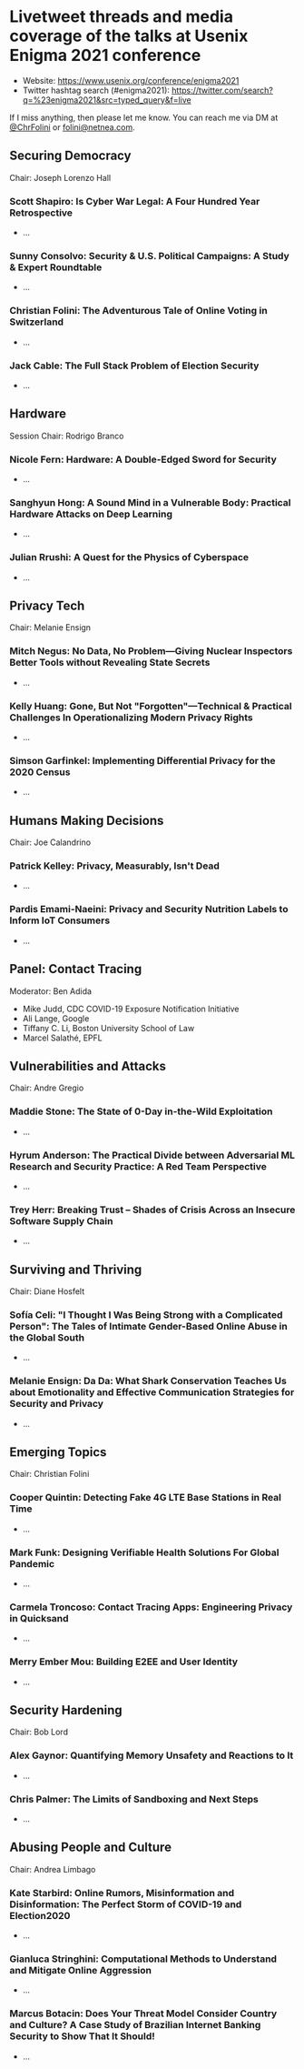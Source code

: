 # Livetweet threads and media coverage of the talks at Usenix Enigma 2021 conference

* Website: https://www.usenix.org/conference/enigma2021
* Twitter hashtag search (#enigma2021): https://twitter.com/search?q=%23enigma2021&src=typed_query&f=live

If I miss anything, then please let me know. You can reach me via DM at [@ChrFolini](https://twitter.com/ChrFolini) or [folini@netnea.com](mailto:folini@netnea.com).

## Securing Democracy

Chair: Joseph Lorenzo Hall


### Scott Shapiro: Is Cyber War Legal: A Four Hundred Year Retrospective

* ...

### Sunny Consolvo: Security &amp; U.S. Political Campaigns: A Study &amp; Expert Roundtable

* ...

### Christian Folini: The Adventurous Tale of Online Voting in Switzerland

* ...

### Jack Cable: The Full Stack Problem of Election Security

* ...

## Hardware

Session Chair: Rodrigo Branco

### Nicole Fern: Hardware: A Double-Edged Sword for Security

* ...

### Sanghyun Hong: A Sound Mind in a Vulnerable Body: Practical Hardware Attacks on Deep Learning

* ...

### Julian Rrushi: A Quest for the Physics of Cyberspace

* ...

## Privacy Tech

Chair: Melanie Ensign

### Mitch Negus: No Data, No Problem—Giving Nuclear Inspectors Better Tools without Revealing State Secrets

* ...

### Kelly Huang: Gone, But Not &quot;Forgotten&quot;—Technical &amp; Practical Challenges In Operationalizing Modern Privacy Rights

* ...

### Simson Garfinkel: Implementing Differential Privacy for the 2020 Census

* ...


## Humans Making Decisions

Chair: Joe Calandrino

### Patrick Kelley: Privacy, Measurably, Isn&#039;t Dead

* ...

### Pardis Emami-Naeini: Privacy and Security Nutrition Labels to Inform IoT Consumers

* ...

## Panel: Contact Tracing

Moderator: Ben Adida

* Mike Judd, CDC COVID-19 Exposure Notification Initiative
* Ali Lange, Google
* Tiffany C. Li, Boston University School of Law
* Marcel Salathé, EPFL


## Vulnerabilities and Attacks

Chair: Andre Gregio

### Maddie Stone: The State of 0-Day in-the-Wild Exploitation

* ...

### Hyrum Anderson: The Practical Divide between Adversarial ML Research and Security Practice: A Red Team Perspective

* ...

### Trey Herr: Breaking Trust – Shades of Crisis Across an Insecure Software Supply Chain

* ...



## Surviving and Thriving

Chair: Diane Hosfelt


### Sofía Celi: &quot;I Thought I Was Being Strong with a Complicated Person&quot;: The Tales of Intimate Gender-Based Online Abuse in the Global South

* ...

### Melanie Ensign: Da Da: What Shark Conservation Teaches Us about Emotionality and Effective Communication Strategies for Security and Privacy

* ...


## Emerging Topics

Chair: Christian Folini


### Cooper Quintin: Detecting Fake 4G LTE Base Stations in Real Time

* ...

### Mark Funk: Designing Verifiable Health Solutions For Global Pandemic

* ...

### Carmela Troncoso: Contact Tracing Apps: Engineering Privacy in Quicksand

* ...

### Merry Ember Mou: Building E2EE and User Identity

* ...


## Security Hardening

Chair: Bob Lord

### Alex Gaynor: Quantifying Memory Unsafety and Reactions to It

* ...

### Chris Palmer: The Limits of Sandboxing and Next Steps

* ...


## Abusing People and Culture

Chair: Andrea Limbago

### Kate Starbird: Online Rumors, Misinformation and Disinformation: The Perfect Storm of COVID-19 and Election2020

* ...

### Gianluca Stringhini: Computational Methods to Understand and Mitigate Online Aggression

* ...

### Marcus Botacin: Does Your Threat Model Consider Country and Culture? A Case Study of Brazilian Internet Banking Security to Show That It Should!

* ...


